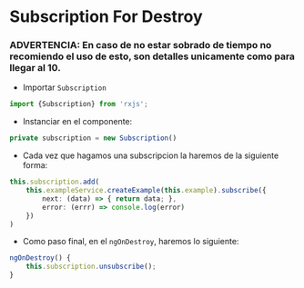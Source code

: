 # Subscription For Destroy
### ADVERTENCIA: En caso de no estar sobrado de tiempo no recomiendo el uso de esto, son detalles unicamente como para llegar al 10.

- Importar `Subscription`
```ts
import {Subscription} from 'rxjs';
```

- Instanciar en el componente:
```ts
private subscription = new Subscription()
```

- Cada vez que hagamos una subscripcion la haremos de la siguiente forma:
```ts
this.subscription.add(
    this.exampleService.createExample(this.example).subscribe({
        next: (data) => { return data; },
        error: (errr) => console.log(error)
    })
)
```

- Como paso final, en el `ngOnDestroy`, haremos lo siguiente:
```ts
ngOnDestroy() {
    this.subscription.unsubscribe();
}
```
